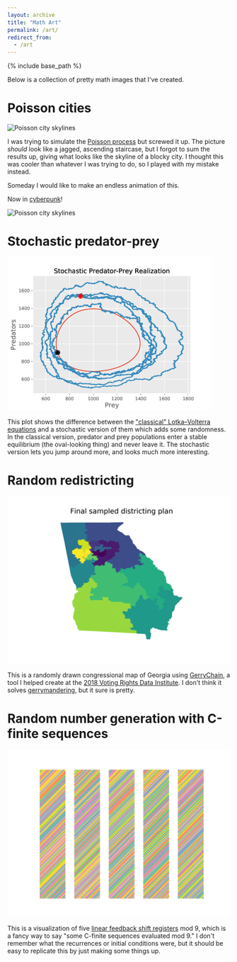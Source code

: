 ```yaml
---
layout: archive
title: "Math Art"
permalink: /art/
redirect_from:
  - /art
---
```


{% include base_path %}

Below is a collection of pretty math images that I've created.

# Poisson cities

![Poisson city
skylines](/images/skyline-5.png)

I was trying to simulate the [Poisson
process](https://en.wikipedia.org/wiki/Poisson_point_process) but screwed it
up. The picture *should* look like a jagged, ascending staircase, but I forgot
to sum the results up, giving what looks like the skyline of a blocky city. I
thought this was cooler than whatever I was trying to do, so I played with my
mistake instead.

Someday I would like to make an endless animation of this.

Now in [cyberpunk](https://github.com/dhaitz/mplcyberpunk)!

![Poisson city
skylines](/images/skyline_cyber.png)

# Stochastic predator-prey

![Stochastic predator-prey model](/images/comparison_phase.png)

This plot shows the difference between the ["classical" Lotka–Volterra
equations](https://en.wikipedia.org/wiki/Lotka%E2%80%93Volterra_equations) and
a stochastic version of them which adds some randomness. In the classical
version, predator and prey populations enter a stable equilibrium (the
oval-looking thing) and never leave it. The stochastic version lets you jump
around more, and looks much more interesting.

# Random redistricting

![Randomly drawn congressional map of Georgia](/images/final-sampled.png)

This is a randomly drawn congressional map of Georgia using
[GerryChain](https://github.com/mggg/GerryChain), a tool I helped create at the
[2018 Voting Rights Data Institute](https://sites.tufts.edu/vrdi/). I don't
think it solves [gerrymandering](https://en.wikipedia.org/wiki/Gerrymandering),
but it sure is pretty.

# Random number generation with C-finite sequences

![Pseudorandomly colored bars](/images/lfsr.png)

This is a visualization of five [linear feedback shift
registers](https://en.wikipedia.org/wiki/Linear-feedback_shift_register) mod 9,
which is a fancy way to say "some C-finite sequences evaluated mod 9." I don't
remember what the recurrences or initial conditions were, but it should be easy
to replicate this by just making some things up.
